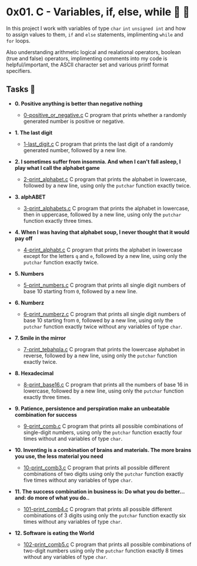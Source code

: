 # 0x01. C - Variables, if, else, while :twisted_rightwards_arrows: :repeat:
In this project I work with variables of type `char` `int` `unsigned int` and how to assign values to them, `if` and `else` statements, implimenting `while` and `for` loops. 

Also understanding arithmetic logical and realational operators, boolean (true and false) operators, implimenting comments into my code is helpful/important, the ASCII character set and various printf format specifiers.

## Tasks 📜

- **0. Positive anything is better than negative nothing**
  - [0-positive_or_negative.c](https://github.com/ChrissLind/holbertonschool-low_level_programming/blob/main/0x01-variables_if_else_while/0-positive_or_negative.c) C program that prints whether a randomly generated number is positive or negative.

- **1. The last digit**
  - [1-last_digit.c](https://github.com/ChrissLind/holbertonschool-low_level_programming/blob/main/0x01-variables_if_else_while/1-last_digit.c) C program that prints the last digit of a randomly generated number, followed by a new line.

- **2. I sometimes suffer from insomnia. And when I can't fall asleep, I play what I call the alphabet game**
  - [2-print_alphabet.c](https://github.com/ChrissLind/holbertonschool-low_level_programming/blob/main/0x01-variables_if_else_while/2-print_alphabet.c) C program that prints the alphabet in lowercase, followed by a new line, using only the `putchar` function exactly twice.

- **3. alphABET**
  - [3-print_alphabets.c](https://github.com/ChrissLind/holbertonschool-low_level_programming/blob/main/0x01-variables_if_else_while/3-print_alphabets.c) C program that prints the alphabet in lowercase, then in uppercase, followed by a new line, using only the `putchar` function exactly three times.

- **4. When I was having that alphabet soup, I never thought that it would pay off**
  - [4-print_alphabt.c](https://github.com/ChrissLind/holbertonschool-low_level_programming/blob/main/0x01-variables_if_else_while/4-print_alphabt.c) C program that prints the alphabet in lowercase except for the letters `q` and `e`, followed by a new line, using only the `putchar` function exactly twice.

- **5. Numbers**
  - [5-print_numbers.c](https://github.com/ChrissLind/holbertonschool-low_level_programming/blob/main/0x01-variables_if_else_while/5-print_numbers.c) C program that prints all single digit numbers of base 10 starting from `0`, followed by a new line.

- **6. Numberz**
  - [6-print_numberz.c](https://github.com/ChrissLind/holbertonschool-low_level_programming/blob/main/0x01-variables_if_else_while/6-print_numberz.c) C program that prints all single digit numbers of base 10 starting from `0`, followed by a new line, using only the `putchar` function exactly twice without any variables of type `char`.

- **7. Smile in the mirror**
  - [7-print_tebahpla.c](https://github.com/ChrissLind/holbertonschool-low_level_programming/blob/main/0x01-variables_if_else_while/7-print_tebahpla.c) C program that prints the lowercase alphabet in reverse, followed by a new line, using only the `putchar` function exactly twice.

- **8. Hexadecimal**
  - [8-print_base16.c](https://github.com/ChrissLind/holbertonschool-low_level_programming/blob/main/0x01-variables_if_else_while/8-print_base16.c) C program that prints all the numbers of base 16 in lowercase, followed by a new line, using only the `putchar` function exactly three times.

- **9. Patience, persistence and perspiration make an unbeatable combination for success**
  - [9-print_comb.c](https://github.com/ChrissLind/holbertonschool-low_level_programming/blob/main/0x01-variables_if_else_while/9-print_comb.c) C program that prints all possible combinations of single-digit numbers, using only the `putchar` function exactly four times without and variables of type `char`.

- **10. Inventing is a combination of brains and materials. The more brains you use, the less material you need**
  - [10-print_comb3.c](https://github.com/ChrissLind/holbertonschool-low_level_programming/blob/main/0x01-variables_if_else_while/100-print_comb3.c) C program that prints all possible different combinations of two digits using only the `putchar` function exactly five times without any variables of type `char`.

- **11. The success combination in business is: Do what you do better... and: do more of what you do..**
  - [101-print_comb4.c](https://github.com/ChrissLind/holbertonschool-low_level_programming/blob/main/0x01-variables_if_else_while/101-print_comb4.c) C program that prints all possible different combinations of 3 digits using only the `putchar` function exactly six times without any variables of type `char`.

- **12. Software is eating the World**
  - [102-print_comb5.c](https://github.com/ChrissLind/holbertonschool-low_level_programming/blob/main/0x01-variables_if_else_while/102-print_comb5.c) C program that prints all possible combinations of two-digit numbers using only the `putchar` function exactly 8 times without any variables of type `char`.

